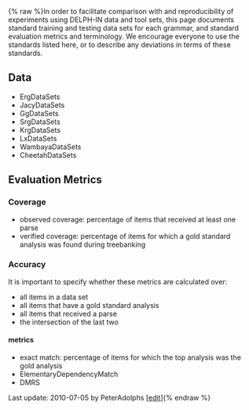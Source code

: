 {% raw %}In order to facilitate comparison with and reproducibility of
experiments using DELPH-IN data and tool sets, this page documents
standard training and testing data sets for each grammar, and standard
evaluation metrics and terminology. We encourage everyone to use the
standards listed here, or to describe any deviations in terms of these
standards.

## Data

- ErgDataSets
- JacyDataSets
- GgDataSets
- SrgDataSets
- KrgDataSets
- LxDataSets
- WambayaDataSets
- CheetahDataSets

## Evaluation Metrics

### Coverage

- observed coverage: percentage of items that received at least one
parse
- verified coverage: percentage of items for which a gold standard
analysis was found during treebanking

### Accuracy

It is important to specify whether these metrics are calculated over:

- all items in a data set
- all items that have a gold standard analysis
- all items that received a parse
- the intersection of the last two

#### metrics

- exact match: percentage of items for which the top analysis was the
gold analysis
- ElementaryDependencyMatch
- DMRS

Last update: 2010-07-05 by PeterAdolphs [[edit](https://github.com/delph-in/docs/wiki/ReproducibilityStandards/_edit)]{% endraw %}
